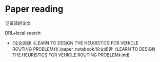 # Paper reading

记录读的论文





DRL+local search:

* [论文阅读《LEARN TO DESIGN THE HEURISTICS FOR VEHICLE ROUTING PROBLEM》](./paper_notebook/论文阅读《LEARN TO DESIGN THE HEURISTICS FOR VEHICLE ROUTING PROBLEM》.md)


